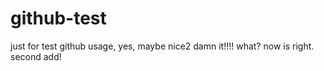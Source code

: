 github-test
===========

just for test github usage, yes, maybe nice2
damn it!!!!
what?
now is right.
second add!
